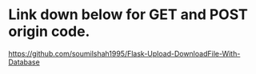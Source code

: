 # Link down below for GET and POST origin code.
https://github.com/soumilshah1995/Flask-Upload-DownloadFile-With-Database
